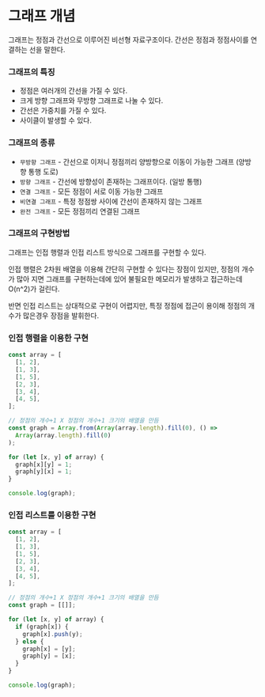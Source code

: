 # 그래프 개념

그래프는 정점과 간선으로 이루어진 비선형 자료구조이다.
간선은 정점과 정점사이를 연결하는 선을 말한다.

### 그래프의 특징

- 정점은 여러개의 간선을 가질 수 있다.
- 크게 방향 그래프와 무방향 그래프로 나눌 수 있다.
- 간선은 가중치를 가질 수 있다.
- 사이클이 발생할 수 있다.

### 그래프의 종류

- `무방향 그래프` - 간선으로 이저니 정점끼리 양방향으로 이동이 가능한 그래프 (양방향 통행 도로)
- `방향 그래프` - 간선에 방향성이 존재하는 그래프이다. (일방 통행)
- `연결 그래프` - 모든 정점이 서로 이동 가능한 그래프
- `비연결 그래프` - 특정 정점쌍 사이에 간선이 존재하지 않는 그래프
- `완전 그래프` - 모든 정점끼리 연결된 그래프

### 그래프의 구현방법

그래프는 인접 행렬과 인접 리스트 방식으로 그래프를 구현할 수 있다.

인접 행렬은 2차원 배열을 이용해 간단히 구현할 수 있다는 장점이 있지만, 정점의 개수가 많아 지면 그래프를 구현하는데에 있어 불필요한 메모리가 발생하고 접근하는데 O(n^2)가 걸린다.

반면 인접 리스트는 상대적으로 구현이 어렵지만, 특정 정점에 접근이 용이해 정점의 개수가 많은경우 장점을 발휘한다.

### 인접 행렬을 이용한 구현

```jsx
const array = [
  [1, 2],
  [1, 3],
  [1, 5],
  [2, 3],
  [3, 4],
  [4, 5],
];

// 정점의 개수+1 X 정점의 개수+1 크기의 배열을 만듬
const graph = Array.from(Array(array.length).fill(0), () =>
  Array(array.length).fill(0)
);

for (let [x, y] of array) {
  graph[x][y] = 1;
  graph[y][x] = 1;
}

console.log(graph);
```

### 인접 리스트를 이용한 구현

```jsx
const array = [
  [1, 2],
  [1, 3],
  [1, 5],
  [2, 3],
  [3, 4],
  [4, 5],
];

// 정점의 개수+1 X 정점의 개수+1 크기의 배열을 만듬
const graph = [[]];

for (let [x, y] of array) {
  if (graph[x]) {
    graph[x].push(y);
  } else {
    graph[x] = [y];
    graph[y] = [x];
  }
}

console.log(graph);
```
